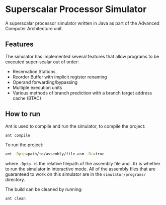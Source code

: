 # Superscalar Processor Simulator

A superscalar processor simulator written in Java as part of the Advanced Computer Architecture unit.

## Features

The simulator has implemented several features that allow programs to be executed super-scalar out of order:

* Reservation Stations
* Reorder Buffer with implicit register renaming
* Operand forwarding/bypassing
* Multiple execution units
* Various methods of branch prediction with a branch target address cache (BTAC)

## How to run

Ant is used to compile and run the simulator, to compile the project:

```bash
ant compile
```

To run the project:

```bash
ant -Dptp=path/to/assembly/file.asm -Di=true
```

where `-Dptp ` is the relative filepath of the assembly file and `-Di` is whether to run the simulator in interactive mode. All of the assembly files that are guaranteed to work on this simulator are in the `simulator/programs/` directory.

The build can be cleaned by running:

```bash
ant clean
```

